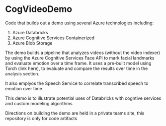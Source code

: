 # CogVideoDemo

Code that builds out a demo using several Azure technologies including: 

1)  Azure Databricks
2)  Azure Cognitive Services Containerized 
3)  Azure Blob Storage  

The demo builds a pipeline that analyzes videos (without the video indexer) by using the Azure Cognitive Services Face API to mark facial landmarks and evaluate emotion over a time frame.   It uses a pre-built model using Torch (link here), to evaluate and compare the results over time in the analysis section.   

It also emplyos the Speech Service to correlate transcribed speech to emotion over time.   

This demo is to illustrate potential uses of Databricks with cogntive services and custom modeling algorithms.  

Directions on building the demo are held in a private teams site, this repository is only for code artifacts
